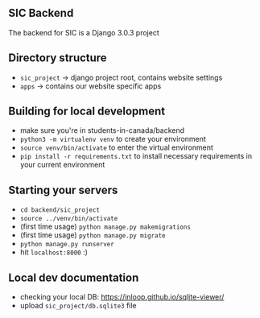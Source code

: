 ## SIC Backend
The backend for SIC is a Django 3.0.3 project

## Directory structure
- `sic_project` -> django project root, contains website settings
- `apps` -> contains our website specific apps


## Building for local development
- make sure you're in students-in-canada/backend
- `python3 -m virtualenv venv` to create your environment
- `source venv/bin/activate` to enter the virtual environment
- `pip install -r requirements.txt` to install necessary requirements in your current environment

## Starting your servers
- `cd backend/sic_project`
- `source ../venv/bin/activate`
- (first time usage) `python manage.py makemigrations`
- (first time usage) `python manage.py migrate`
- `python manage.py runserver`
- hit `localhost:8000` :)

## Local dev documentation
- checking your local DB: https://inloop.github.io/sqlite-viewer/
- upload `sic_project/db.sqlite3` file